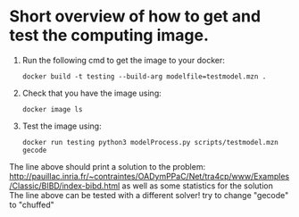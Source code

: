 # Short overview of how to get and test the computing image.

1. Run the following cmd to get the image to your docker:
	```
	docker build -t testing --build-arg modelfile=testmodel.mzn .
	```

2. Check that you have the image using:
	```
	docker image ls
	```

3. Test the image using:
	```
	docker run testing python3 modelProcess.py scripts/testmodel.mzn gecode
	```

The line above should print a solution to the problem: http://pauillac.inria.fr/~contraintes/OADymPPaC/Net/tra4cp/www/Examples/Classic/BIBD/index-bibd.html as well as some statistics for the solution  
The line above can be tested with a different solver! try to change "gecode" to "chuffed"
